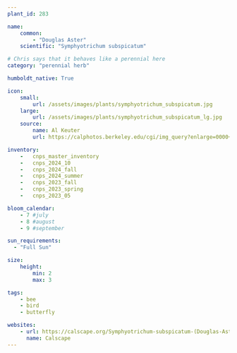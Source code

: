 ```yaml
---
plant_id: 283

name: 
    common:  
        - "Douglas Aster"    
    scientific: "Symphyotrichum subspicatum"  

# Chris says that it behaves like a perennial here
category: "perennial herb"

humboldt_native: True

icon: 
    small: 
        url: /assets/images/plants/symphyotrichum_subspicatum.jpg 
    large: 
        url: /assets/images/plants/symphyotrichum_subspicatum_lg.jpg 
    source: 
        name: Al Keuter 
        url: https://calphotos.berkeley.edu/cgi/img_query?enlarge=0000+0000+0613+0392

inventory: 
    -   cnps_master_inventory
    -   cnps_2024_10
    -   cnps_2024_fall
    -   cnps_2024_summer
    -   cnps_2023_fall
    -   cnps_2023_spring
    -   cnps_2023_05 

bloom_calendar: 
    - 7 #july
    - 8 #august
    - 9 #september

sun_requirements:
  - "Full Sun"

size:
    height: 
        min: 2
        max: 3

tags:
    - bee
    - bird
    - butterfly

websites: 
    - url: https://calscape.org/Symphyotrichum-subspicatum-(Douglas-Aster) 
      name: Calscape
---
```

